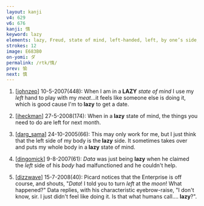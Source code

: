 ```yaml
---
layout: kanji
v4: 629
v6: 676
kanji: 惰
keyword: lazy
elements: lazy, Freud, state of mind, left-handed, left, by one’s side, craft, moon, month, flesh, part of the body
strokes: 12
image: E683B0
on-yomi: ダ
permalink: /rtk/惰/
prev: 愉
next: 慎
---
```


1) [<a href="http://kanji.koohii.com/profile/johnzep">johnzep</a>] 10-5-2007(448): When I am in a<strong> LAZY</strong> <em>state of mind</em> I use my <em>left</em> hand to play with my <em>meat</em>...it feels like someone else is doing it, which is good cause I&#039;m to<strong> lazy</strong> to get a date.

2) [<a href="http://kanji.koohii.com/profile/iheckman">iheckman</a>] 27-5-2008(174): When in a<strong> lazy</strong> state of mind, the things you need to do are left for next month.

3) [<a href="http://kanji.koohii.com/profile/darg_sama">darg_sama</a>] 24-10-2005(66): This may only work for me, but I just think that the left side of my body is the<strong> lazy</strong> side. It sometimes takes over and puts my whole body in a<strong> lazy</strong> state of mind.

4) [<a href="http://kanji.koohii.com/profile/dingomick">dingomick</a>] 9-8-2007(61): <em>Data</em> was just being <strong>lazy</strong> when he claimed the <em>left</em> side of his <em>body</em> had malfunctioned and he couldn&#039;t help.

5) [<a href="http://kanji.koohii.com/profile/dizzwave">dizzwave</a>] 15-7-2008(40): Picard notices that the Enterprise is off course, and shouts, &quot;<em>Data</em>! I told you to turn <em>left</em> at the <em>moon</em>! What happened?&quot; Data replies, with his characteristic eyebrow-raise, &quot;I don&#039;t know, sir. I just didn&#039;t feel like doing it. Is that what humans call....<strong> lazy</strong>?&quot;.

